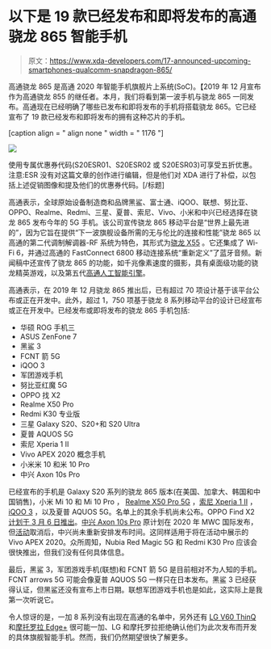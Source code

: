# 以下是 19 款已经发布和即将发布的高通骁龙 865 智能手机

> 原文：<https://www.xda-developers.com/17-announced-upcoming-smartphones-qualcomm-snapdragon-865/>

高通骁龙 865 是高通 2020 年智能手机旗舰片上系统(SoC)。【2019 年 12 月宣布作为高通骁龙 855 的继任者。本月，我们将看到第一波手机与骁龙 865 一同发布。高通现在已经明确了哪些已发布和即将发布的手机将搭载骁龙 865。它已经宣布了 19 款已经发布和即将发布的拥有这种芯片的手机。

[caption align = " align none " width = " 1176 "]

[![](img/1af1c958f3a9fa0ae1193248210cbea8.png)](http://bit.ly/389gOMV)

使用专属优惠券代码(S20ESR01、S20ESR02 或 S20ESR03)可享受五折优惠。注意:ESR 没有对这篇文章的创作进行编辑，但是他们对 XDA 进行了补偿，以包括上述促销图像和提及他们的优惠券代码。[/标题]

高通表示，全球原始设备制造商和品牌黑鲨、富士通、iQOO、联想、努比亚、OPPO、Realme、Redmi、三星、夏普、索尼、Vivo、小米和中兴已经选择在骁龙 865 发布今年的 5G 手机。该公司宣传骁龙 865 移动平台是“世界上最先进的”，因为它旨在提供“下一波旗舰设备所需的无与伦比的连接和性能”骁龙 865 以高通的第二代调制解调器-RF 系统为特色，其形式为[骁龙 X55](https://www.xda-developers.com/qualcomm-snapdragon-x55-5g-modem-2019-android-smartphones/) 。它还集成了 Wi-Fi 6，并通过高通的 FastConnect 6800 移动连接系统“重新定义”了蓝牙音频。新闻稿中还宣传了骁龙 865 的功能，如千兆像素速度的摄影，具有桌面级功能的骁龙精英游戏，以及第五代[高通人工智能引擎](https://www.xda-developers.com/qualcomm-snapdragon-865-ai-performance-machine-learning-analysis/)。

高通表示，在 2019 年 12 月骁龙 865 推出后，已有超过 70 项设计基于该平台公布或正在开发中。此外，超过 1，750 项基于骁龙 8 系列移动平台的设计已经宣布或正在开发中。已经发布或即将发布的骁龙 865 手机包括:

*   华硕 ROG 手机三
*   ASUS ZenFone 7
*   黑鲨 3
*   FCNT 箭 5G
*   iQOO 3
*   军团游戏手机
*   努比亚红魔 5G
*   OPPO 找 X2
*   Realme X50 Pro
*   Redmi K30 专业版
*   三星 Galaxy S20、S20+和 S20 Ultra
*   夏普 AQUOS 5G
*   索尼 Xperia 1 II
*   Vivo APEX 2020 概念手机
*   小米米 10 和米 10 Pro
*   中兴 Axon 10s Pro

已经宣布的手机是 Galaxy S20 系列的骁龙 865 版本(在美国、加拿大、韩国和中国销售)，小米 Mi 10 和 Mi 10 Pro ， [Realme X50 Pro 5G](https://www.xda-developers.com/realme-x50-pro-5g-hands-on-first-impressions/) ，[索尼 Xperia 1 II](https://www.xda-developers.com/sony-xperia-1-ii-xperia-10-ii-xperia-pro-announcement/) ， [iQOO 3](https://www.xda-developers.com/iqoo-3-india-launch-snapdragon-865-4g-5g-variant/) ，以及夏普 AQUOS 5G。名单上的其余手机尚未公布。OPPO Find X2 [计划于 3 月 6 日推出](https://www.xda-developers.com/oppo-find-x2-launch-march-6/)。[中兴 Axon 10s Pro](https://www.xda-developers.com/zte-axon-10s-pro-5g-tenaa-snapdragon-865/) 原计划在 2020 年 MWC 国际发布，但[活动](https://www.xda-developers.com/mwc-2020-cancelled/)取消后，中兴尚未重新安排发布时间。这同样适用于将在活动中展示的 Vivo APEX 2020。众所周知，Nubia Red Magic 5G 和 Redmi K30 Pro 应该会很快推出，但我们没有任何具体信息。

最后，黑鲨 3，军团游戏手机(联想)和 FCNT 箭 5G 是目前相对不为人知的手机。FCNT arrows 5G 可能会像夏普 AQUOS 5G 一样只在日本发布。黑鲨 3 已经获得认证，但黑鲨还没有宣布上市日期。联想军团游戏手机也是如此，这实际上是我第一次听说它。

令人惊讶的是，一加 8 系列没有出现在高通的名单中，另外还有 [LG V60 ThinQ](https://www.xda-developers.com/lg-v60-thinq-promo-leak-specs-design/) 和[摩托罗拉 Edge+](https://www.xda-developers.com/motorola-one-2020-90hz-waterfall-display-5g-support/) 很可能一加、LG 和摩托罗拉拒绝确认他们为此次发布而开发的具体旗舰智能手机。然而，我们仍然期望很快了解更多。